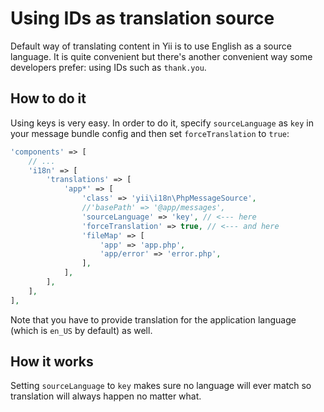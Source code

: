 Using IDs as translation source
================================

Default way of translating content in Yii is to use English as a source language. It is quite convenient but there's another convenient
way some developers prefer: using IDs such as `thank.you`.

## How to do it

Using keys is very easy. In order to do it, specify `sourceLanguage` as `key` in your message bundle config and
then set `forceTranslation` to `true`:

```php
'components' => [
    // ...
    'i18n' => [
        'translations' => [
            'app*' => [
                'class' => 'yii\i18n\PhpMessageSource',
                //'basePath' => '@app/messages',
                'sourceLanguage' => 'key', // <--- here
                'forceTranslation' => true, // <--- and here
                'fileMap' => [
                    'app' => 'app.php',
                    'app/error' => 'error.php',
                ],
            ],
        ],
    ],
],
```

Note that you have to provide translation for the application language (which is `en_US` by default) as well.

## How it works

Setting `sourceLanguage` to `key` makes sure no language will ever match so translation will always happen no matter what.
